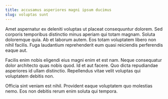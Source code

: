 ```yaml
---
title: accusamus asperiores magni ipsum ducimus
slug: voluptas sunt
---
```


Amet aspernatur ex deleniti voluptas ut placeat consequuntur dolorem. Sed corporis temporibus distinctio minus aperiam qui totam magnam. Soluta doloremque quia. Ab et laborum autem. Eos totam voluptatem libero non nihil facilis. Fuga laudantium reprehenderit eum quasi reiciendis perferendis eaque aut.

Facilis enim nobis eligendi eius magni enim et est nam. Neque consequatur dolor architecto quas nobis quod. Id et aut facere. Quo dicta repudiandae asperiores id ullam distinctio. Repellendus vitae velit voluptas qui voluptatem debitis non.

Officia sint veniam est nihil. Provident eaque voluptatem quo molestias nemo. Eos non debitis rerum enim soluta qui tempora.
